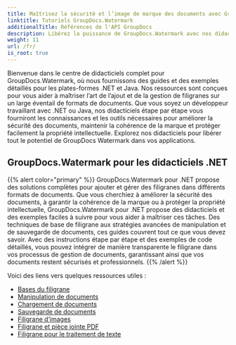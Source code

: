```yaml
---
title: Maîtrisez la sécurité et l’image de marque des documents avec GroupDocs.Watermark
linktitle: Tutoriels GroupDocs.Watermark
additionalTitle: Références de l'API GroupDocs
description: Libérez la puissance de GroupDocs.Watermark avec nos didacticiels .NET et Java. Maîtrisez les techniques de filigrane pour la sécurité des documents et l'image de marque.
weight: 11
url: /fr/
is_root: true
---
```


Bienvenue dans le centre de didacticiels complet pour GroupDocs.Watermark, où nous fournissons des guides et des exemples détaillés pour les plates-formes .NET et Java. Nos ressources sont conçues pour vous aider à maîtriser l’art de l’ajout et de la gestion de filigranes sur un large éventail de formats de documents. Que vous soyez un développeur travaillant avec .NET ou Java, nos didacticiels étape par étape vous fourniront les connaissances et les outils nécessaires pour améliorer la sécurité des documents, maintenir la cohérence de la marque et protéger facilement la propriété intellectuelle. Explorez nos didacticiels pour libérer tout le potentiel de GroupDocs Watermark dans vos applications.


## GroupDocs.Watermark pour les didacticiels .NET
{{% alert color="primary" %}}
GroupDocs.Watermark pour .NET propose des solutions complètes pour ajouter et gérer des filigranes dans différents formats de documents. Que vous cherchiez à améliorer la sécurité des documents, à garantir la cohérence de la marque ou à protéger la propriété intellectuelle, GroupDocs.Watermark pour .NET propose des didacticiels et des exemples faciles à suivre pour vous aider à maîtriser ces tâches. Des techniques de base de filigrane aux stratégies avancées de manipulation et de sauvegarde de documents, ces guides couvrent tout ce que vous devez savoir. Avec des instructions étape par étape et des exemples de code détaillés, vous pouvez intégrer de manière transparente le filigrane dans vos processus de gestion de documents, garantissant ainsi que vos documents restent sécurisés et professionnels.
{{% /alert %}}

Voici des liens vers quelques ressources utiles :
 
- [Bases du filigrane](./net/watermarking-basics/)
- [Manipulation de documents](./net/document-manipulation/)
- [Chargement de documents](./net/document-loadings/)
- [Sauvegarde de documents](./net/document-savings/)
- [Filigrane d’images](./net/image-watermarkings/)
- [Filigrane et pièce jointe PDF](./net/pdf-watermarking-attachments/)
- [Filigrane pour le traitement de texte](./net/word-processing-watermarkings/)
